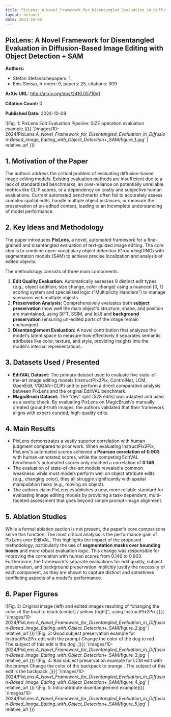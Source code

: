 ```yaml
---
title: PixLens:_A_Novel_Framework_for_Disentangled_Evaluation_in_Diffusion-Based_Image_Editing_with_Object_Detection_+_SAM
layout: default
date: 2024-10-08
---
```

## PixLens: A Novel Framework for Disentangled Evaluation in Diffusion-Based Image Editing with Object Detection + SAM
**Authors:**
- Stefan Stefanachepapers: 1, 
- Enis Simsar, h-index: 9, papers: 25, citations: 309

**ArXiv URL:** http://arxiv.org/abs/2410.05710v1

**Citation Count:** 0

**Published Date:** 2024-10-08

![Fig. 1: PixLens Edit Evaluation Pipeline: SIZE operation evaluation example.]({{ '/images/10-2024/PixLens:_A_Novel_Framework_for_Disentangled_Evaluation_in_Diffusion-Based_Image_Editing_with_Object_Detection_+_SAM/figure_1.jpg' | relative_url }})
## 1. Motivation of the Paper
The authors address the critical problem of evaluating diffusion-based image editing models. Existing evaluation methods are insufficient due to a lack of standardized benchmarks, an over-reliance on potentially unreliable metrics like CLIP scores, or a dependency on costly and subjective human evaluations. Current automated benchmarks often fail to accurately assess complex spatial edits, handle multiple object instances, or measure the preservation of un-edited content, leading to an incomplete understanding of model performance.

## 2. Key Ideas and Methodology
The paper introduces **PixLens**, a novel, automated framework for a fine-grained and disentangled evaluation of text-guided image editing. The core idea is to combine open-vocabulary object detection (GroundingDINO) with segmentation models (SAM) to achieve precise localization and analysis of edited objects.

The methodology consists of three main components:
1.  **Edit Quality Evaluation:** Automatically assesses 9 distinct edit types (e.g., object addition, size change, color change) using a nuanced [0, 1] scoring system and specialized logic ("Multiplicity Handlers") to manage scenarios with multiple objects.
2.  **Preservation Analysis:** Comprehensively evaluates both **subject preservation** (how well the main object's structure, shape, and position are maintained, using SIFT, SSIM, and IoU) and **background preservation** (ensuring un-edited parts of the image remain unchanged).
3.  **Disentanglement Evaluation:** A novel contribution that analyzes the model's latent space to measure how effectively it separates semantic attributes like color, texture, and style, providing insights into the model's internal representations.

## 3. Datasets Used / Presented
-   **EditVAL Dataset:** The primary dataset used to evaluate five state-of-the-art image editing models (InstructPix2Pix, ControlNet, LCM, OpenEdit, VQGAN+CLIP) and to perform a direct comparative analysis between PixLens and the original EditVAL benchmark.
-   **MagicBrush Dataset:** The "dev" split (528 edits) was adapted and used as a sanity check. By evaluating PixLens on MagicBrush's manually created ground-truth images, the authors validated that their framework aligns with expert-curated, high-quality edits.

## 4. Main Results
-   PixLens demonstrates a vastly superior correlation with human judgment compared to prior work. When evaluating InstructPix2Pix, PixLens's automated scores achieved a **Pearson correlation of 0.903** with human-annotated scores, while the competing EditVAL benchmark's automated scores only reached a correlation of **0.146**.
-   The evaluation of state-of-the-art models revealed a common weakness: while most models perform well on object attribute edits (e.g., changing color), they all struggle significantly with spatial manipulation tasks (e.g., moving an object).
-   The authors claim PixLens establishes a new, more reliable standard for evaluating image editing models by providing a task-dependent, multi-faceted assessment that goes beyond simple prompt-image alignment.

## 5. Ablation Studies
While a formal ablation section is not present, the paper's core comparisons serve this function. The most critical analysis is the performance gain of PixLens over EditVAL. This highlights the impact of the proposed methodology, particularly the use of **segmentation masks over bounding boxes** and more robust evaluation logic. This change was responsible for improving the correlation with human scores from 0.146 to 0.903. Furthermore, the framework's separate evaluations for edit quality, subject preservation, and background preservation implicitly justify the necessity of each component, as they are shown to capture distinct and sometimes conflicting aspects of a model's performance.

## 6. Paper Figures
![Fig. 2: Original image (left) and edited images resulting of “changing the color of the boat to black (center) / yellow (right)”, using InstructPix2Pix.]({{ '/images/10-2024/PixLens:_A_Novel_Framework_for_Disentangled_Evaluation_in_Diffusion-Based_Image_Editing_with_Object_Detection_+_SAM/figure_2.jpg' | relative_url }})
![Fig. 3: Good subject preservation example for InstructPix2Pix edit with the prompt Change the color of the dog to red . The subject of this edit is the dog .]({{ '/images/10-2024/PixLens:_A_Novel_Framework_for_Disentangled_Evaluation_in_Diffusion-Based_Image_Editing_with_Object_Detection_+_SAM/figure_3.jpg' | relative_url }})
![Fig. 4: Bad subject preservation example for LCM edit with the prompt Change the color of the backpack to orange . The subject of this edit is the backpack .]({{ '/images/10-2024/PixLens:_A_Novel_Framework_for_Disentangled_Evaluation_in_Diffusion-Based_Image_Editing_with_Object_Detection_+_SAM/figure_4.jpg' | relative_url }})
![Fig. 5: Intra-attribute disentanglement example]({{ '/images/10-2024/PixLens:_A_Novel_Framework_for_Disentangled_Evaluation_in_Diffusion-Based_Image_Editing_with_Object_Detection_+_SAM/figure_5.jpg' | relative_url }})

